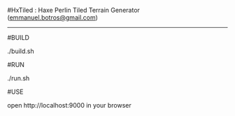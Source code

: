#HxTiled : Haxe Perlin Tiled Terrain Generator (emmanuel.botros@gmail.com)

--------

#BUILD

./build.sh

#RUN

./run.sh

#USE

open http://localhost:9000 in your browser
